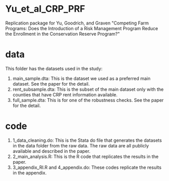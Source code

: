 # Yu_et_al_CRP_PRF
Replication package for Yu, Goodrich, and Graven "Competing Farm Programs: Does the Introduction of a Risk Management Program Reduce the Enrollment in the Conservation Reserve Program?"

# data
This folder has the datasets used in the study:
1. main_sample.dta: This is the dataset we used as a preferred main dataset. See the paper for the detail.
2. rent_subsample.dta: This is the subset of the main dataset only with the counties that have CRP rent information available.
3. full_sample.dta: This is for one of the robustness checks. See the paper for the detail.

# code
1. 1_data_cleaning.do: This is the Stata do file that generates the datasets in the data folder from the raw data. The raw data are all publicly available and described in the paper.
2. 2_main_analysis.R: This is the R code that replicates the results in the paper.
3. 3_appendix_RI.R and 4_appendix.do: These codes replicate the results in the appendix.
